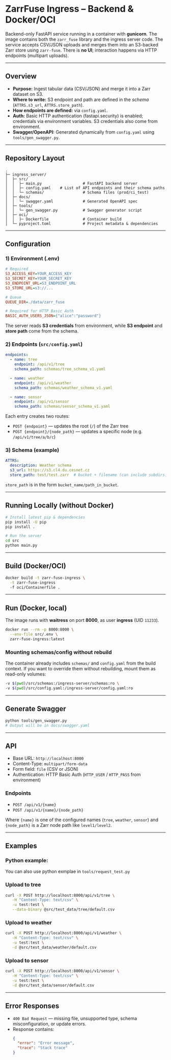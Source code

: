 # ZarrFuse Ingress – Backend & Docker/OCI

Backend-only FastAPI service running in a container with **gunicorn**.
The image contains both the `zarr_fuse` library and the ingress server code.
The service accepts CSV/JSON uploads and merges them into an S3-backed Zarr store using `zarr-fuse`.
There is **no UI**; interaction happens via HTTP endpoints (multipart uploads).

---

## Overview

- **Purpose:** Ingest tabular data (CSV/JSON) and merge it into a Zarr dataset on S3.
- **Where to write:** S3 endpoint and path are defined in the *schema* (`ATTRS.s3_url`, `ATTRS.store_path`).
- **How endpoints are defined:** via `config.yaml`.
- **Auth:** Basic HTTP authentication (fastapi.security) is enabled; credentials via environment variables. S3 credentials also come from environment.
- **Swagger/OpenAPI:** Generated dynamically from `config.yaml` using `tools/gen_swagger.py`.

---

## Repository Layout

```
.
├─ ingress_server/
│  ├─ src/
│  │  ├─ main.py                  # FastAPI backend server
│  │  ├─ config.yaml    # List of API endpoints and their schema paths
│  │  └─ schemas/                 # Schema files (prod/ci_test)
│  ├─ docs/
│  │  └─ swagger.yaml             # Generated OpenAPI spec
│  ├─ tools/
│  │  └─ gen_swagger.py           # Swagger generator script
│  ├─ oci/
│  │  ├─ Dockerfile               # Container build
│  └─ pyproject.toml              # Project metadata & dependencies
```

---

## Configuration

### 1) Environment (.env)

```ini
# Required
S3_ACCESS_KEY=YOUR_ACCESS_KEY
S3_SECRET_KEY=YOUR_SECRET_KEY
S3_ENDPOINT_URL=S3_ENDPOINT_URL
S3_STORE_URL=s3://...

# Queue
QUEUE_DIR=./data/zarr_fuse

# Required for HTTP Basic Auth
BASIC_AUTH_USERS_JSON={"alice":"password"}

```

The server reads **S3 credentials** from environment, while **S3 endpoint** and **store path** come from the schema.

### 2) Endpoints (`src/config.yaml`)

```yaml
endpoints:
  - name: tree
    endpoint: /api/v1/tree
    schema_path: schemas/tree_schema_v1.yaml

  - name: weather
    endpoint: /api/v1/weather
    schema_path: schemas/weather_schema_v1.yaml

  - name: sensor
    endpoint: /api/v1/sensor
    schema_path: schemas/sensor_schema_v1.yaml
```

Each entry creates two routes:

- `POST {endpoint}` — updates the root (`/`) of the Zarr tree
- `POST {endpoint}/{node_path}` — updates a specific node (e.g. `/api/v1/tree/a/b/c`)

### 3) Schema (example)

```yaml
ATTRS:
  description: Weather schema
  s3_url: https://s3.cl4.du.cesnet.cz
  store_path: test/test.zarr  # bucket + filename (can include subdirs)
```

`store_path` is in the form `bucket_name/path_in_bucket`.

---

## Running Locally (without Docker)

```bash
# Install latest pip & dependencies
pip install -U pip
pip install .

# Run the server
cd src
python main.py
```

---

## Build (Docker/OCI)

```bash
docker build -t zarr-fuse-ingress \
  -t zarr-fuse-ingress
  -f oci/Containerfile .
```

---

## Run (Docker, local)

The image runs with **waitress** on port **8000**, as user **ingress** (UID `11233`).

```bash
docker run --rm -p 8000:8000 \
  --env-file src/.env \
  zarr-fuse-ingress:latest
```

### Mounting schemas/config without rebuild

The container already includes `schemas/` and `config.yaml` from the build context.
If you want to override them without rebuilding, mount them as read-only volumes:

```bash
-v $(pwd)/src/schemas:/ingress-server/schemas:ro \
-v $(pwd)/src/config.yaml:/ingress-server/config.yaml:ro
```

---

## Generate Swagger

```bash
python tools/gen_swagger.py
# Output will be in docs/swagger.yaml
```

---

## API

- Base URL: `http://localhost:8000`
- Content-Type: `multipart/form-data`
- Form field: `file` (CSV or JSON)
- Authentication: HTTP Basic Auth (`HTTP_USER` / `HTTP_PASS` from environment)

### Endpoints

- `POST /api/v1/{name}`
- `POST /api/v1/{name}/{node_path}`

Where `{name}` is one of the configured names (`tree`, `weather`, `sensor`)
and `{node_path}` is a Zarr node path like `level1/level2`.

---

## Examples

### Python example:

You can also use python exmplae in `tools/request_test.py`

### Upload to **tree**

```bash
curl -X POST http://localhost:8000/api/v1/tree \
   -H "Content-Type: text/csv" \
   -u test:test \
   --data-binary @src/test_data/tree/default.csv
```

### Upload to **weather**

```bash
curl -X POST http://localhost:8000/api/v1/weather \
   -H "Content-Type: text/csv" \
   -u test:test \
   -d @src/test_data/weather/default.csv
```

### Upload to **sensor**

```bash
curl -X POST http://localhost:8000/api/v1/sensor \
   -H "Content-Type: text/csv" \
   -u test:test \
   -d @src/test_data/sensor/default.csv
```

---

## Error Responses

- `400 Bad Request` — missing file, unsupported type, schema misconfiguration, or update errors.
- Response contains:
  ```json
  {
    "error": "Error message",
    "trace": "Stack trace"
  }
  ```
